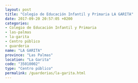 ```yaml
---
layout: post
title: "Colegio de Educación Infantil y Primaria LA GARITA"
date: 2017-09-20 20:57:05 +0200
categories:
- Colegio de Educación Infantil y Primaria
- las-palmas
- la-garita
- Centro público
- guarderia
name: "LA GARITA"
province: "Las Palmas"
location: "La Garita"
code: "35010002"
type: "Centro público"
permalink: /guarderias/la-garita.html
---
```

